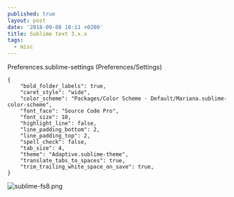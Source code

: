 ```yaml
---
published: true
layout: post
date: '2018-09-08 18:11 +0200'
title: Sublime text 3.x.x
tags:
  - misc
---
```

Preferences.sublime-settings (Preferences/Settings)

    {
        "bold_folder_labels": true,
        "caret_style": "wide",
        "color_scheme": "Packages/Color Scheme - Default/Mariana.sublime-color-scheme",
        "font_face": "Source Code Pro",
        "font_size": 10,
        "highlight_line": false,
        "line_padding_bottom": 2,
        "line_padding_top": 2,
        "spell_check": false,
        "tab_size": 4,
        "theme": "Adaptive.sublime-theme",
        "translate_tabs_to_spaces": true,
        "trim_trailing_white_space_on_save": true,
    }

![sublime-fs8.png]({{site.baseurl}}/media/sublime-fs8.png)
